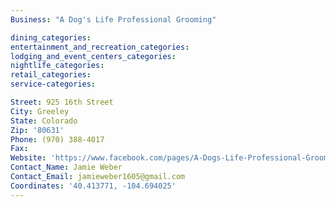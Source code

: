 ```yaml
---
Business: "A Dog's Life Professional Grooming"

dining_categories:
entertainment_and_recreation_categories:
lodging_and_event_centers_categories:
nightlife_categories:
retail_categories:
service-categories:

Street: 925 16th Street
City: Greeley
State: Colorado
Zip: '80631'
Phone: (970) 388-4017
Fax:
Website: 'https://www.facebook.com/pages/A-Dogs-Life-Professional-Grooming/160079250688557'
Contact_Name: Jamie Weber
Contact_Email: jamieweber1605@gmail.com
Coordinates: '40.413771, -104.694025'
---
```



